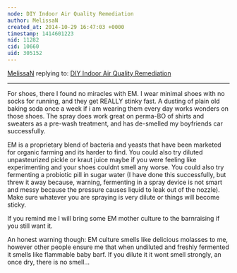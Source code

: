 ```yaml
---
node: DIY Indoor Air Quality Remediation
author: MelissaN
created_at: 2014-10-29 16:47:03 +0000
timestamp: 1414601223
nid: 11282
cid: 10660
uid: 305152
---
```




[MelissaN](../profile/MelissaN) replying to: [DIY Indoor Air Quality Remediation](../notes/nshapiro/10-20-2014/diy-indoor-air-quality-remediation)

----
For shoes, there I found no miracles with EM. I wear minimal shoes with no socks for running, and they get REALLY stinky fast. A dusting of plain old baking soda once a week if i am wearing them every day works wonders on those shoes. The spray does work great on perma-BO of shirts and sweaters as a pre-wash treatment, and has de-smelled my boyfriends car successfully. 

EM is a proprietary blend of bacteria and yeasts that have been marketed for organic farming and its harder to find. You could also try diluted unpasteurized pickle or kraut juice maybe if you were feeling like experimenting and your shoes couldnt smell any worse.  You could also try fermenting a probiotic pill in sugar water (I have done this successfully, but threw it away because, warning, fermenting in a spray device is not smart and messy because the pressure causes liquid to leak out of the nozzle). Make sure whatever you are spraying is very dilute or things will become sticky. 

If you remind me I will bring some EM mother culture to the barnraising if you still want it. 

An honest warning though: EM culture smells like delicious molasses to me, however other people ensure me that when undiluted and freshly fermented it smells like flammable baby barf.   If you dilute it it wont smell strongly, an once dry, there is no smell...